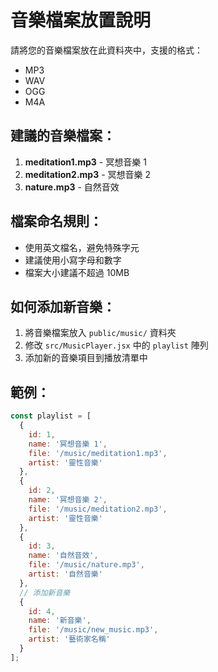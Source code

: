 # 音樂檔案放置說明

請將您的音樂檔案放在此資料夾中，支援的格式：
- MP3
- WAV
- OGG
- M4A

## 建議的音樂檔案：

1. **meditation1.mp3** - 冥想音樂 1
2. **meditation2.mp3** - 冥想音樂 2  
3. **nature.mp3** - 自然音效

## 檔案命名規則：

- 使用英文檔名，避免特殊字元
- 建議使用小寫字母和數字
- 檔案大小建議不超過 10MB

## 如何添加新音樂：

1. 將音樂檔案放入 `public/music/` 資料夾
2. 修改 `src/MusicPlayer.jsx` 中的 `playlist` 陣列
3. 添加新的音樂項目到播放清單中

## 範例：

```javascript
const playlist = [
  {
    id: 1,
    name: '冥想音樂 1',
    file: '/music/meditation1.mp3',
    artist: '靈性音樂'
  },
  {
    id: 2,
    name: '冥想音樂 2', 
    file: '/music/meditation2.mp3',
    artist: '靈性音樂'
  },
  {
    id: 3,
    name: '自然音效',
    file: '/music/nature.mp3',
    artist: '自然音樂'
  },
  // 添加新音樂
  {
    id: 4,
    name: '新音樂',
    file: '/music/new_music.mp3',
    artist: '藝術家名稱'
  }
];
```
